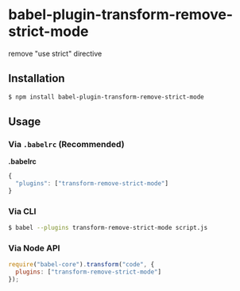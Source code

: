 # babel-plugin-transform-remove-strict-mode

remove "use strict" directive

## Installation

```sh
$ npm install babel-plugin-transform-remove-strict-mode
```

## Usage

### Via `.babelrc` (Recommended)

**.babelrc**

```js
{
  "plugins": ["transform-remove-strict-mode"]
}
```

### Via CLI

```sh
$ babel --plugins transform-remove-strict-mode script.js
```

### Via Node API

```javascript
require("babel-core").transform("code", {
  plugins: ["transform-remove-strict-mode"]
});
```
